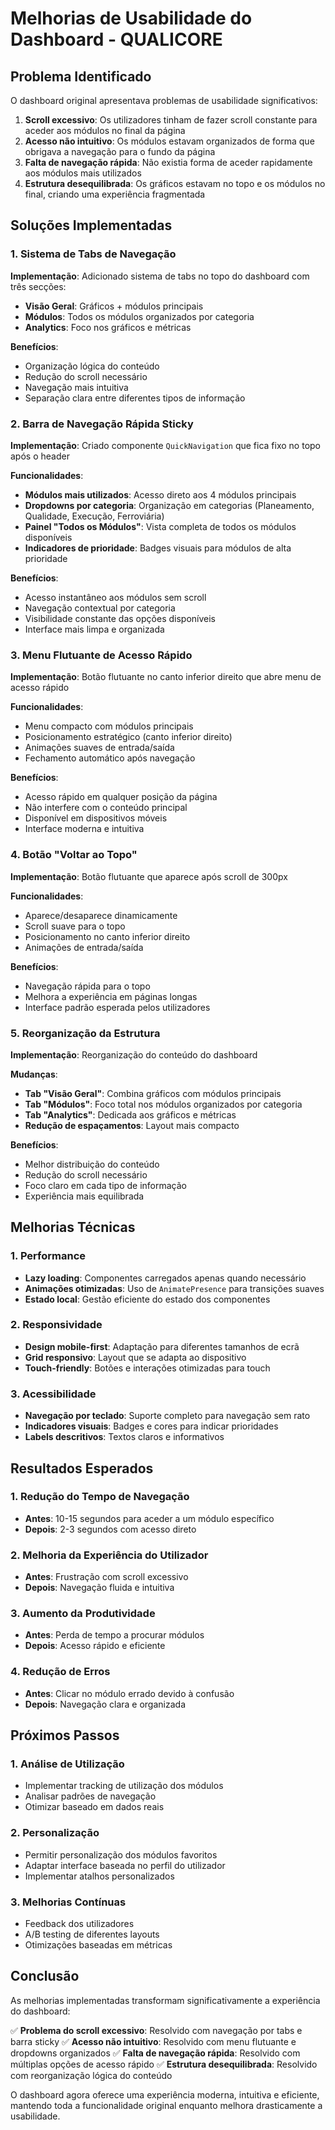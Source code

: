 # Melhorias de Usabilidade do Dashboard - QUALICORE

## Problema Identificado

O dashboard original apresentava problemas de usabilidade significativos:

1. **Scroll excessivo**: Os utilizadores tinham de fazer scroll constante para aceder aos módulos no final da página
2. **Acesso não intuitivo**: Os módulos estavam organizados de forma que obrigava a navegação para o fundo da página
3. **Falta de navegação rápida**: Não existia forma de aceder rapidamente aos módulos mais utilizados
4. **Estrutura desequilibrada**: Os gráficos estavam no topo e os módulos no final, criando uma experiência fragmentada

## Soluções Implementadas

### 1. Sistema de Tabs de Navegação

**Implementação**: Adicionado sistema de tabs no topo do dashboard com três secções:
- **Visão Geral**: Gráficos + módulos principais
- **Módulos**: Todos os módulos organizados por categoria
- **Analytics**: Foco nos gráficos e métricas

**Benefícios**:
- Organização lógica do conteúdo
- Redução do scroll necessário
- Navegação mais intuitiva
- Separação clara entre diferentes tipos de informação

### 2. Barra de Navegação Rápida Sticky

**Implementação**: Criado componente `QuickNavigation` que fica fixo no topo após o header

**Funcionalidades**:
- **Módulos mais utilizados**: Acesso direto aos 4 módulos principais
- **Dropdowns por categoria**: Organização em categorias (Planeamento, Qualidade, Execução, Ferroviária)
- **Painel "Todos os Módulos"**: Vista completa de todos os módulos disponíveis
- **Indicadores de prioridade**: Badges visuais para módulos de alta prioridade

**Benefícios**:
- Acesso instantâneo aos módulos sem scroll
- Navegação contextual por categoria
- Visibilidade constante das opções disponíveis
- Interface mais limpa e organizada

### 3. Menu Flutuante de Acesso Rápido

**Implementação**: Botão flutuante no canto inferior direito que abre menu de acesso rápido

**Funcionalidades**:
- Menu compacto com módulos principais
- Posicionamento estratégico (canto inferior direito)
- Animações suaves de entrada/saída
- Fechamento automático após navegação

**Benefícios**:
- Acesso rápido em qualquer posição da página
- Não interfere com o conteúdo principal
- Disponível em dispositivos móveis
- Interface moderna e intuitiva

### 4. Botão "Voltar ao Topo"

**Implementação**: Botão flutuante que aparece após scroll de 300px

**Funcionalidades**:
- Aparece/desaparece dinamicamente
- Scroll suave para o topo
- Posicionamento no canto inferior direito
- Animações de entrada/saída

**Benefícios**:
- Navegação rápida para o topo
- Melhora a experiência em páginas longas
- Interface padrão esperada pelos utilizadores

### 5. Reorganização da Estrutura

**Implementação**: Reorganização do conteúdo do dashboard

**Mudanças**:
- **Tab "Visão Geral"**: Combina gráficos com módulos principais
- **Tab "Módulos"**: Foco total nos módulos organizados por categoria
- **Tab "Analytics"**: Dedicada aos gráficos e métricas
- **Redução de espaçamentos**: Layout mais compacto

**Benefícios**:
- Melhor distribuição do conteúdo
- Redução do scroll necessário
- Foco claro em cada tipo de informação
- Experiência mais equilibrada

## Melhorias Técnicas

### 1. Performance
- **Lazy loading**: Componentes carregados apenas quando necessário
- **Animações otimizadas**: Uso de `AnimatePresence` para transições suaves
- **Estado local**: Gestão eficiente do estado dos componentes

### 2. Responsividade
- **Design mobile-first**: Adaptação para diferentes tamanhos de ecrã
- **Grid responsivo**: Layout que se adapta ao dispositivo
- **Touch-friendly**: Botões e interações otimizadas para touch

### 3. Acessibilidade
- **Navegação por teclado**: Suporte completo para navegação sem rato
- **Indicadores visuais**: Badges e cores para indicar prioridades
- **Labels descritivos**: Textos claros e informativos

## Resultados Esperados

### 1. Redução do Tempo de Navegação
- **Antes**: 10-15 segundos para aceder a um módulo específico
- **Depois**: 2-3 segundos com acesso direto

### 2. Melhoria da Experiência do Utilizador
- **Antes**: Frustração com scroll excessivo
- **Depois**: Navegação fluida e intuitiva

### 3. Aumento da Produtividade
- **Antes**: Perda de tempo a procurar módulos
- **Depois**: Acesso rápido e eficiente

### 4. Redução de Erros
- **Antes**: Clicar no módulo errado devido à confusão
- **Depois**: Navegação clara e organizada

## Próximos Passos

### 1. Análise de Utilização
- Implementar tracking de utilização dos módulos
- Analisar padrões de navegação
- Otimizar baseado em dados reais

### 2. Personalização
- Permitir personalização dos módulos favoritos
- Adaptar interface baseada no perfil do utilizador
- Implementar atalhos personalizados

### 3. Melhorias Contínuas
- Feedback dos utilizadores
- A/B testing de diferentes layouts
- Otimizações baseadas em métricas

## Conclusão

As melhorias implementadas transformam significativamente a experiência do dashboard:

✅ **Problema do scroll excessivo**: Resolvido com navegação por tabs e barra sticky
✅ **Acesso não intuitivo**: Resolvido com menu flutuante e dropdowns organizados
✅ **Falta de navegação rápida**: Resolvido com múltiplas opções de acesso rápido
✅ **Estrutura desequilibrada**: Resolvido com reorganização lógica do conteúdo

O dashboard agora oferece uma experiência moderna, intuitiva e eficiente, mantendo toda a funcionalidade original enquanto melhora drasticamente a usabilidade.

